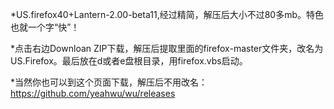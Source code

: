 *US.firefox40+Lantern-2.00-beta11,经过精简，解压后大小不过80多mb。特色也就一个字“快”！

*点击右边Downloan ZIP下载，解压后提取里面的firefox-master文件夹，改名为US.Firefox。最后放在d或者e盘根目录，用firefox.vbs启动。

*当然你也可以到这个页面下载，解压后不用改名：https://github.com/yeahwu/wu/releases
